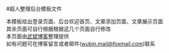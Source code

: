 #超人整理后台模板文件

本模板给出登录页面、后台欢迎首页、文章添加页面、文章展示页面
<br>
其余页面可自行根据根据这几个页面自行修改
<br>
本页面由[武斌博客](http://www.wubin.pro)整理提供
<br>
如有问题可在博客留言或者邮件(wubin.mail@foxmail.com)联系
<br>
